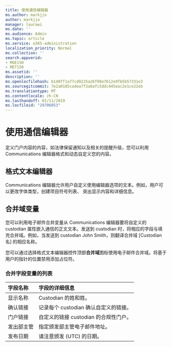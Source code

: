 ```yaml
---
title: 使用通信编辑器
ms.author: markjjo
author: markjjo
manager: laurawi
ms.date: ''
ms.audience: Admin
ms.topic: article
ms.service: o365-administration
localization_priority: Normal
ms.collection: ''
search.appverid:
- MOE150
- MET150
ms.assetid: ''
description: ''
ms.openlocfilehash: b148ff1a77cd9225a26f98e7612e9fb5b57331e3
ms.sourcegitcommit: 7e2a0185cadea7f3a6afc5ddc445eac2e1ce22eb
ms.translationtype: MT
ms.contentlocale: zh-CN
ms.lasthandoff: 02/11/2019
ms.locfileid: "29706053"
---
```

# <a name="use-the-communications-editor"></a>使用通信编辑器

定义门户内容的内容，如法律保留通知以及相关的提醒升级，您可以利用 Communications 编辑器格式和动态自定义您的内容。

## <a name="rich-text-editor"></a>格式文本编辑器 

Communications 编辑器允许用户自定义使用编辑器选项的文本。例如，用户可以更改字体类型，创建项目符号列表、 突出显示内容和详细信息。 

## <a name="merge-field-variables"></a>合并域变量

您可以利用电子邮件合并变量从 Communications 编辑器要将自定义的 custodian 属性嵌入通信的正文文本。发送到 custodian 时，将相应的字段与填充合并域。例如，当发送到 custodian John Smith，则翻译合并域 [Custodian 名] 的相应名称。 

您可以通过选择格式文本编辑器控件顶部**合并域**图标使用电子邮件合并域。将基于用户的指针的位置禁用添加占位符。 

### <a name="list-of-merge-field-variables"></a>合并字段变量的列表

| 字段名称                  | 字段的详细信息 | 
| :------------------- | :------------------- |
| 显示名称  | Custodian 的姓和姓。 | 
| 确认链接 | 记录每个 custodian 确认自定义的链接。|                 |
| 门户链接     | 自定义的链接 custodian 的合规性门户。|                |
| 发出部主管                   | 指定颁发部主管电子邮件地址。|                   |
| 发布日期                   | 请注意颁发 (UTC) 的日期。              |